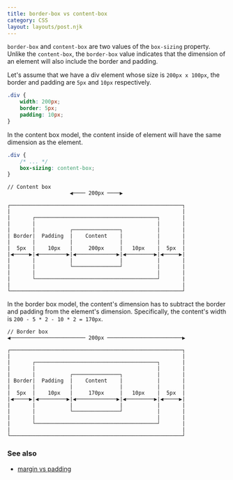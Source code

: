 ```yaml
---
title: border-box vs content-box
category: CSS
layout: layouts/post.njk
---
```


`border-box` and `content-box` are two values of the `box-sizing` property.
Unlike the `content-box`, the `border-box` value indicates that the dimension of an element will also include the border and padding.

Let's assume that we have a div element whose size is `200px x 100px`, the border and padding are `5px` and `10px` respectively.

```css
.div {
    width: 200px;
    border: 5px;
    padding: 10px;
}
```

In the content box model, the content inside of element will have the same dimension as the element.

```css
.div {
    /* ... */
    box-sizing: content-box;
}
```

```shell
// Content box
                    ◀︎──── 200px ────▶︎

┌───────────────────────────────────────────────────────┐
|                                                       |
|       ┌───────────────────────────────────────┐       |
|       |                                       |       |
|       |           ┌───────────────┐           |       |
| Border|  Padding  |    Content    |           |       |
|       |           |               |           |       |
|  5px  |    10px   |     200px     |   10px    |  5px  |
|◀︎─────▶︎|◀︎─────────▶︎|◀︎─────────────▶︎|◀︎─────────▶︎|◀︎─────▶︎|
|       |           |               |           |       |
|       |           └───────────────┘           |       |
|       |                                       |       |
|       └───────────────────────────────────────┘       |
|                                                       |
└───────────────────────────────────────────────────────┘
```

In the border box model, the content's dimension has to subtract the border and padding from the element's dimension.
Specifically, the content's width is `200 - 5 * 2 - 10 * 2 = 170px`.

```shell
// Border box
◀︎──────────────────────── 200px ────────────────────────▶︎

┌───────────────────────────────────────────────────────┐
|                                                       |
|       ┌───────────────────────────────────────┐       |
|       |                                       |       |
|       |           ┌───────────────┐           |       |
| Border|  Padding  |    Content    |           |       |
|       |           |               |           |       |
|  5px  |    10px   |     170px     |   10px    |  5px  |
|◀︎─────▶︎|◀︎─────────▶︎|◀︎─────────────▶︎|◀︎─────────▶︎|◀︎─────▶︎|
|       |           |               |           |       |
|       |           └───────────────┘           |       |
|       |                                       |       |
|       └───────────────────────────────────────┘       |
|                                                       |
└───────────────────────────────────────────────────────┘
```

### See also

-   [margin vs padding](/margin-vs-padding)
